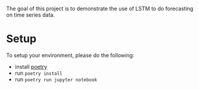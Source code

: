 The goal of this project is to demonstrate the use of LSTM to do forecasting on time series data.

# Setup

To setup your environment, please do the following:
* install [poetry](https://python-poetry.org/docs/)
* run `poetry install`
* run `poetry run jupyter notebook`

